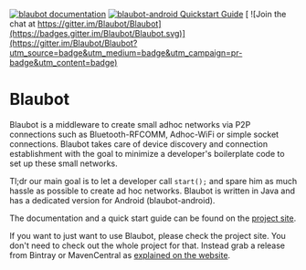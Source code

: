 [ ![blaubot documentation](https://img.shields.io/badge/blaubot-Documentation-blue.svg)](http://blaubot.hgross.eu/documentation)
[ ![blaubot-android Quickstart Guide](https://img.shields.io/badge/blaubot--android-Quickstart--guide-blue.svg)](http://blaubot.hgross.eu/quickstart-android/)
[ ![Join the chat at https://gitter.im/Blaubot/Blaubot](https://badges.gitter.im/Blaubot/Blaubot.svg)](https://gitter.im/Blaubot/Blaubot?utm_source=badge&utm_medium=badge&utm_campaign=pr-badge&utm_content=badge)



# Blaubot
Blaubot is a middleware to create small adhoc networks via P2P connections such as Bluetooth-RFCOMM, Adhoc-WiFi or simple socket connections. Blaubot takes care of device discovery and connection establishment with the goal to minimize a developer's boilerplate code to set up these small networks.

Tl;dr our main goal is to let a developer call `start();` and spare him as much hassle as possible to create ad hoc networks.
Blaubot is written in Java and has a dedicated version for Android (blaubot-android).

The documentation and a quick start guide can be found on the [project site](http://blaubot.hgross.eu/).

If you want to just want to use Blaubot, please check the project site.
You don't need to check out the whole project for that.
Instead grab a release from Bintray or MavenCentral as [explained on the website](http://blaubot.henning-gross.de/documentation/).
